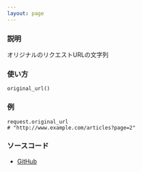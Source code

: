 ```yaml
---
layout: page
---
```


### 説明

オリジナルのリクエストURLの文字列

### 使い方

    original_url()

### 例

    request.original_url
    # "http://www.example.com/articles?page=2"

### ソースコード

- [GitHub](https://github.com/rails/rails/blob/984c3ef2775781d47efa9f541ce570daa2434a80/actionpack/lib/action_dispatch/http/request.rb#L257)
